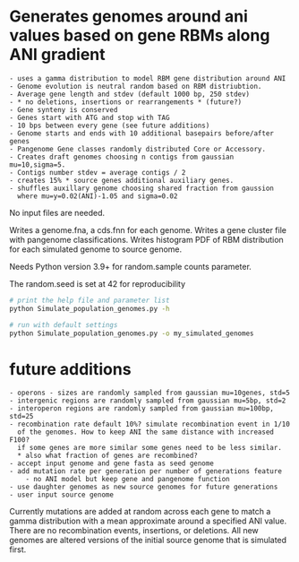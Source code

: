 # Generates genomes around ani values based on gene RBMs along ANI gradient

    - uses a gamma distribution to model RBM gene distribution around ANI
    - Genome evolution is neutral random based on RBM distriubtion.
    - Average gene length and stdev (default 1000 bp, 250 stdev)
    - * no deletions, insertions or rearrangements * (future?)
    - Gene synteny is conserved
    - Genes start with ATG and stop with TAG
    - 10 bps between every gene (see future additions)
    - Genome starts and ends with 10 additional basepairs before/after genes
    - Pangenome Gene classes randomly distributed Core or Accessory.
    - Creates draft genomes choosing n contigs from gaussian mu=10,sigma=5.
    - Contigs number stdev = average contigs / 2
    - creates 15% * source genes additional auxiliary genes.
    - shuffles auxillary genome choosing shared fraction from gaussion
      where mu=y=0.02(ANI)-1.05 and sigma=0.02

No input files are needed.

Writes a genome.fna, a cds.fnn for each genome.
Writes a gene cluster file with pangenome classifications.
Writes histogram PDF of RBM distribution for each simulated genome to source genome.

Needs Python version 3.9+ for random.sample counts parameter.

The random.seed is set at 42 for reproducibility

```bash
# print the help file and parameter list
python Simulate_population_genomes.py -h

# run with default settings
python Simulate_population_genomes.py -o my_simulated_genomes
```

# future additions
    - operons - sizes are randomly sampled from gaussian mu=10genes, std=5
    - intergenic regions are randomly sampled from gaussian mu=5bp, std=2
    - interoperon regions are randomly sampled from gaussian mu=100bp, std=25
    - recombination rate default 10%? simulate recombination event in 1/10
      of the genomes. How to keep ANI the same distance with increased F100?
      if some genes are more similar some genes need to be less similar.
      * also what fraction of genes are recombined?
    - accept input genome and gene fasta as seed genome
    - add mutation rate per generation per number of generations feature
        - no ANI model but keep gene and pangenome function
    - use daughter genomes as new source genomes for future generations
    - user input source genome

Currently mutations are added at random across each gene to match a gamma distribution with a mean approximate around a specified ANI value. There are no recombination events, insertions, or deletions. All new genomes are altered versions of the initial source genome that is simulated first.